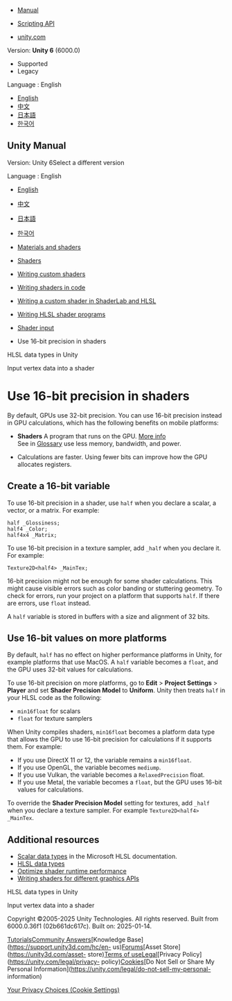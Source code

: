 [](https://docs.unity3d.com)

  * [Manual](../Manual/index.html)
  * [Scripting API](../ScriptReference/index.html)

  * [unity.com](https://unity.com/)

Version: **Unity 6** (6000.0)

  * Supported
  * Legacy

Language : English

  * [English](/Manual/SL-Use16BitPrecisionInShaders.html)
  * [中文](/cn/current/Manual/SL-Use16BitPrecisionInShaders.html)
  * [日本語](/ja/current/Manual/SL-Use16BitPrecisionInShaders.html)
  * [한국어](/kr/current/Manual/SL-Use16BitPrecisionInShaders.html)

[](https://docs.unity3d.com)

## Unity Manual

Version: Unity 6Select a different version

Language : English

  * [English](/Manual/SL-Use16BitPrecisionInShaders.html)
  * [中文](/cn/current/Manual/SL-Use16BitPrecisionInShaders.html)
  * [日本語](/ja/current/Manual/SL-Use16BitPrecisionInShaders.html)
  * [한국어](/kr/current/Manual/SL-Use16BitPrecisionInShaders.html)

  * [Materials and shaders](materials-and-shaders.html)
  * [Shaders](Shaders.html)
  * [Writing custom shaders](writing-custom-shaders.html)
  * [Writing shaders in code](shader-writing.html)
  * [Writing a custom shader in ShaderLab and HLSL](SL-landing.html)
  * [Writing HLSL shader programs](writing-shader-writing-shader-programs-hlsl.html)
  * [Shader input](writing-shader-shader-input.html)
  * Use 16-bit precision in shaders

[](SL-DataTypesAndPrecision.html)

HLSL data types in Unity

[](SL-VertexProgramInputs.html)

Input vertex data into a shader

# Use 16-bit precision in shaders

By default, GPUs use 32-bit precision. You can use 16-bit precision instead in
GPU calculations, which has the following benefits on mobile platforms:

  * **Shaders** A program that runs on the GPU. [More info](Shaders.html)  
See in [Glossary](Glossary.html#Shader) use less memory, bandwidth, and power.

  * Calculations are faster. Using fewer bits can improve how the GPU allocates registers.

## Create a 16-bit variable

To use 16-bit precision in a shader, use `half` when you declare a scalar, a
vector, or a matrix. For example:

    
    
    half _Glossiness;
    half4 _Color;
    half4x4 _Matrix;
    

To use 16-bit precision in a texture sampler, add `_half` when you declare it.
For example:

    
    
    Texture2D<half4> _MainTex;
    

16-bit precision might not be enough for some shader calculations. This might
cause visible errors such as color banding or stuttering geometry. To check
for errors, run your project on a platform that supports `half`. If there are
errors, use `float` instead.

A `half` variable is stored in buffers with a size and alignment of 32 bits.

## Use 16-bit values on more platforms

By default, `half` has no effect on higher performance platforms in Unity, for
example platforms that use MacOS. A `half` variable becomes a `float`, and the
GPU uses 32-bit values for calculations.

To use 16-bit precision on more platforms, go to **Edit** > **Project
Settings** > **Player** and set **Shader Precision Model** to **Uniform**.
Unity then treats `half` in your HLSL code as the following:

  * `min16float` for scalars
  * `float` for texture samplers

When Unity compiles shaders, `min16float` becomes a platform data type that
allows the GPU to use 16-bit precision for calculations if it supports them.
For example:

  * If you use DirectX 11 or 12, the variable remains a `min16float`.
  * If you use OpenGL, the variable becomes `mediump`.
  * If you use Vulkan, the variable becomes a `RelaxedPrecision` float.
  * If you use Metal, the variable becomes a `float`, but the GPU uses 16-bit values for calculations.

To override the **Shader Precision Model** setting for textures, add `_half`
when you declare a texture sampler. For example `Texture2D<half4> _MainTex`.

## Additional resources

  * [Scalar data types](https://learn.microsoft.com/en-us/windows/win32/direct3dhlsl/dx-graphics-hlsl-scalar) in the Microsoft HLSL documentation.
  * [HLSL data types](SL-DataTypesAndPrecision.html)
  * [Optimize shader runtime performance](SL-ShaderPerformance.html)
  * [Writing shaders for different graphics APIs](SL-PlatformDifferences.html)

[](SL-DataTypesAndPrecision.html)

HLSL data types in Unity

[](SL-VertexProgramInputs.html)

Input vertex data into a shader

Copyright ©2005-2025 Unity Technologies. All rights reserved. Built from
6000.0.36f1 (02b661dc617c). Built on: 2025-01-14.

[Tutorials](https://learn.unity.com/)[Community
Answers](https://answers.unity3d.com)[Knowledge
Base](https://support.unity3d.com/hc/en-
us)[Forums](https://forum.unity3d.com)[Asset Store](https://unity3d.com/asset-
store)[Terms of
use](https://docs.unity3d.com/Manual/TermsOfUse.html)[Legal](https://unity.com/legal)[Privacy
Policy](https://unity.com/legal/privacy-
policy)[Cookies](https://unity.com/legal/cookie-policy)[Do Not Sell or Share
My Personal Information](https://unity.com/legal/do-not-sell-my-personal-
information)

[Your Privacy Choices (Cookie Settings)](javascript:void\(0\);)

